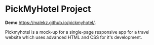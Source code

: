 # PickMyHotel Project

**Demo**  https://malekz.github.io/pickmyhotel/.

Pickmyhotel is a mock-up for a single-page responsive app for a travel website which uses advanced HTML and CSS for it's development.

